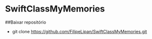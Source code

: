 # SwiftClassMyMemories

##Baixar repositório
- git clone https://github.com/FilipeLipan/SwiftClassMyMemories.git
